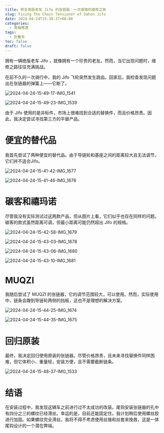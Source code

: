 ```yaml
---
title: 修复绝版老车 Jifo 的张链器：一次艰难的维修之旅
slug: Fixing The Chain Tensioner of Dahon Jifo
date: 2024-04-24T15:38:37+08:00
categories:
  - 青梅煮酒
tags:
  - 折叠车
toc: false
draft: false
---
```

拥有一辆绝版老车 Jifo ，就像拥有一个珍贵的老友。然而，当它出现问题时，维修之路往往充满挑战。

在前不久的一次骑行中，我的 Jifo 飞轮突然发生跳齿。回家后，我检查发现问题出在张链器的弹簧上——它断了。

![2024-04-24-15-49-17-IMG_1541](https://raw.githubusercontent.com/xbot/image-hosting/master/blog/2024-04-24-15-49-17-IMG_1541.jpeg)

![2024-04-24-15-49-23-IMG_1539](https://raw.githubusercontent.com/xbot/image-hosting/master/blog/2024-04-24-15-49-23-IMG_1539.jpeg)

由于 Jifo 使用的是非标件，市场上很难找到合适的替换件，而且价格昂贵。因此，我决定尝试寻找第三方的平替产品。

# 便宜的替代品

我首先尝试了两种便宜的替代品。由于导链轮和基座之间的距离较大且无法调节，它们并不适合Jifo。

![2024-04-24-15-41-42-IMG_1677](https://raw.githubusercontent.com/xbot/image-hosting/master/blog/2024-04-24-15-41-42-IMG_1677.jpeg)

![2024-04-24-15-41-46-IMG_1676](https://raw.githubusercontent.com/xbot/image-hosting/master/blog/2024-04-24-15-41-46-IMG_1676.jpeg)

# 碳客和禧玛诺

尽管我没有实际测试过这两款产品，但从图片上看，它们似乎也存在同样的问题。碳客的款式虽然距离可调，但最小距离可能仍然超出 Jifo 的规格。

![2024-04-24-15-42-58-IMG_1679](https://raw.githubusercontent.com/xbot/image-hosting/master/blog/2024-04-24-15-42-58-IMG_1679.jpeg)

![2024-04-24-15-43-03-IMG_1678](https://raw.githubusercontent.com/xbot/image-hosting/master/blog/2024-04-24-15-43-03-IMG_1678.jpeg)

![2024-04-24-15-43-06-IMG_1680](https://raw.githubusercontent.com/xbot/image-hosting/master/blog/2024-04-24-15-43-06-IMG_1680.jpeg)

![2024-04-24-15-43-10-IMG_1681](https://raw.githubusercontent.com/xbot/image-hosting/master/blog/2024-04-24-15-43-10-IMG_1681.jpeg)

# MUQZI

我随后尝试了 MUQZI 的张链器，它的调节范围较大，可以使用。然而，实际使用中，链条会蹭到导链轮两侧的挡板，这也不是理想的解决方案。

![2024-04-24-15-44-25-IMG_1674](https://raw.githubusercontent.com/xbot/image-hosting/master/blog/2024-04-24-15-44-25-IMG_1674.jpeg)

![2024-04-24-15-44-35-IMG_1675](https://raw.githubusercontent.com/xbot/image-hosting/master/blog/2024-04-24-15-44-35-IMG_1675.jpeg)

# 回归原装

最终，我决定回归使用原装的张链器。尽管价格昂贵，且未来寻找替换件同样困难，但它体积小、重量轻，安装方便，且不需要截断链条。

![2024-04-24-15-48-37-IMG_1533](https://raw.githubusercontent.com/xbot/image-hosting/master/blog/2024-04-24-15-48-37-IMG_1533.jpeg)

# 结语

在安装过程中，我发现这辆车之前进行过不太成功的改装。尾钩安装张链器的孔中有四分之三的螺纹已经滑丝。幸运的是，目前还能固定住。我计划稍后使用螺丝胶进行加固。如果螺纹完全滑丝，我将不得不考虑使用丝锥和丝套来挽救，这是一体尾钩设计的一个潜在弊端。